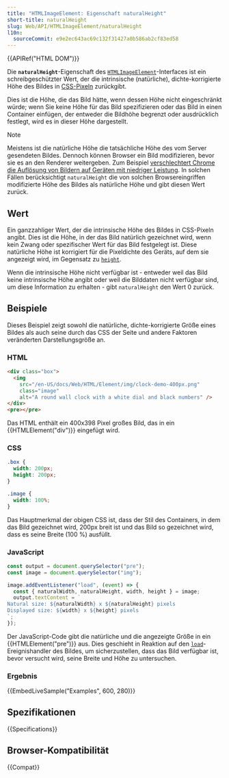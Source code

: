 ```yaml
---
title: "HTMLImageElement: Eigenschaft naturalHeight"
short-title: naturalHeight
slug: Web/API/HTMLImageElement/naturalHeight
l10n:
  sourceCommit: e9e2ec643ac69c132f31427a0b586ab2cf83ed58
---
```


{{APIRef("HTML DOM")}}

Die **`naturalHeight`**-Eigenschaft des [`HTMLImageElement`](/de/docs/Web/API/HTMLImageElement)-Interfaces ist ein schreibgeschützter Wert, der die intrinsische (natürliche), dichte-korrigierte Höhe des Bildes in [CSS-Pixeln](/de/docs/Glossary/CSS_pixel) zurückgibt.

Dies ist die Höhe, die das Bild hätte, wenn dessen Höhe nicht eingeschränkt würde; wenn Sie keine Höhe für das Bild spezifizieren oder das Bild in einen Container einfügen, der entweder die Bildhöhe begrenzt oder ausdrücklich festlegt, wird es in dieser Höhe dargestellt.

> [!NOTE]
> Meistens ist die natürliche Höhe die tatsächliche Höhe des vom Server gesendeten Bildes. Dennoch können Browser ein Bild modifizieren, bevor sie es an den Renderer weitergeben. Zum Beispiel
> [verschlechtert Chrome die Auflösung von Bildern auf Geräten mit niedriger Leistung](https://crbug.com/1187043#c7). In solchen Fällen berücksichtigt `naturalHeight` die von solchen Browsereingriffen modifizierte Höhe des Bildes als natürliche Höhe und gibt diesen Wert zurück.

## Wert

Ein ganzzahliger Wert, der die intrinsische Höhe des Bildes in CSS-Pixeln angibt. Dies ist die Höhe, in der das Bild natürlich gezeichnet wird, wenn kein Zwang oder spezifischer Wert für das Bild festgelegt ist. Diese natürliche Höhe ist korrigiert für die Pixeldichte des Geräts, auf dem sie angezeigt wird, im Gegensatz zu [`height`](/de/docs/Web/API/HTMLImageElement/height).

Wenn die intrinsische Höhe nicht verfügbar ist - entweder weil das Bild keine intrinsische Höhe angibt oder weil die Bilddaten nicht verfügbar sind, um diese Information zu erhalten - gibt `naturalHeight` den Wert 0 zurück.

## Beispiele

Dieses Beispiel zeigt sowohl die natürliche, dichte-korrigierte Größe eines Bildes als auch seine durch das CSS der Seite und andere Faktoren veränderten Darstellungsgröße an.

### HTML

```html
<div class="box">
  <img
    src="/en-US/docs/Web/HTML/Element/img/clock-demo-400px.png"
    class="image"
    alt="A round wall clock with a white dial and black numbers" />
</div>
<pre></pre>
```

Das HTML enthält ein 400x398 Pixel großes Bild, das in ein {{HTMLElement("div")}} eingefügt wird.

### CSS

```css
.box {
  width: 200px;
  height: 200px;
}

.image {
  width: 100%;
}
```

Das Hauptmerkmal der obigen CSS ist, dass der Stil des Containers, in dem das Bild gezeichnet wird, 200px breit ist und das Bild so gezeichnet wird, dass es seine Breite (100 %) ausfüllt.

### JavaScript

```js
const output = document.querySelector("pre");
const image = document.querySelector("img");

image.addEventListener("load", (event) => {
  const { naturalWidth, naturalHeight, width, height } = image;
  output.textContent = `
Natural size: ${naturalWidth} x ${naturalHeight} pixels
Displayed size: ${width} x ${height} pixels
`;
});
```

Der JavaScript-Code gibt die natürliche und die angezeigte Größe in ein {{HTMLElement("pre")}} aus. Dies geschieht in Reaktion auf den [`load`](/de/docs/Web/API/HTMLElement/load_event)-Ereignishandler des Bildes, um sicherzustellen, dass das Bild verfügbar ist, bevor versucht wird, seine Breite und Höhe zu untersuchen.

### Ergebnis

{{EmbedLiveSample("Examples", 600, 280)}}

## Spezifikationen

{{Specifications}}

## Browser-Kompatibilität

{{Compat}}
